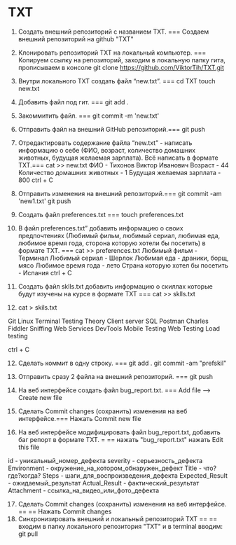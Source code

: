# TXT

 1. Создать внешний репозиторий c названием TXT. === Создаем внешний репозиторий на github "TXT"
 2. Клонировать репозиторий TXT на локальный компьютер.  ===  Копируем ссылку на репозиторий, заходим в локальную папку гита, прописываем в консоле
   git clone https://github.com/ViktorTih/TXT.git

 3. Внутри локального TXT создать файл “new.txt”.   ===
     cd TXT 
     touch new.txt
 4. Добавить файл под гит. ===  git add .
 5. Закоммитить файл.  === git commit -m 'new.txt'
 6. Отправить файл на внешний GitHub репозиторий.=== git push
 7. Отредактировать содержание файла “new.txt” - написать информацию о себе (ФИО, возраст, количество домашних животных, будущая желаемая зарплата). Всё написать в формате TXT.===
     cat >> new.txt
     ФИО - Тихонов Виктор Иванович
     Возраст - 44
     Количество домашних животных - 1
     Будущая желаемая зарплата - 800
    ctrl + C
 8. Отправить изменения на внешний репозиторий.===
    git commit -am 'new1.txt'
     git push
 9. Создать файл preferences.txt  ===
    touch preferences.txt
 10. В файл preferences.txt” добавить информацию о своих предпочтениях (Любимый фильм, любимый сериал, любимая еда, любимое время года, сторона которую хотели бы посетить) в формате TXT. ===
  cat >> preferences.txt
   Любимый фильм - Терминал
   Любимый сериал - Шерлок
   Любимая еда - драники, борщ, мясо
   Любимое время года - лето
   Страна которую хотел бы посетить - Испания
  ctrl + C
 11. Создать файл sklls.txt добавить информацию о скиллах которые будут изучены на курсе в формате TXT ===
  cat >> sklls.txt
   1. cat > skils.txt
  
   Git Linux Terminal
   Testing Theory
   Client server
   SQL
   Postman
   Charles Fiddler Sniffing
   Web Services
   DevTools
   Mobile Testing
   Web Testing
   Load testing

   ctrl + C

 12. Сделать коммит в одну строку. === git add .
   git commit -am "prefskil"
 13. Отправить сразу 2 файла на внешний репозиторий. === 
   git push

 14. На веб интерфейсе создать файл bug_report.txt. === Add file --> Create new file

 15. Сделать Commit changes (сохранить) изменения на веб интерфейсе.=== Нажать Commit new file


 16. На веб интерфейсе модифицировать файл bug_report.txt, добавить баг репорт в формате TXT. =
  == 
 нажать "bug_report.txt" 
 нажать Edit this file

   id - уникальный_номер_дефекта 
   severity - серьезность_дефекта
   Environment - окружение_на_котором_обнаружен_дефект
   Title  - что?где?когда?
   Steps - шаги_для_воспроизведения_дефекта
   Expected_Result - ожидаемый_результат
   Actual_Result - фактический_результат
   Attachment - ссылка_на_видео_или_фото_дефекта

 17. Сделать Commit changes (сохранить) изменения на веб интерфейсе. ==
  == Нажать Commit changes
 18. Синхронизировать внешний и локальный репозиторий TXT ==
  == входим в папку локального репозитория "TXT" и в terminal вводим:
   git pull
 
